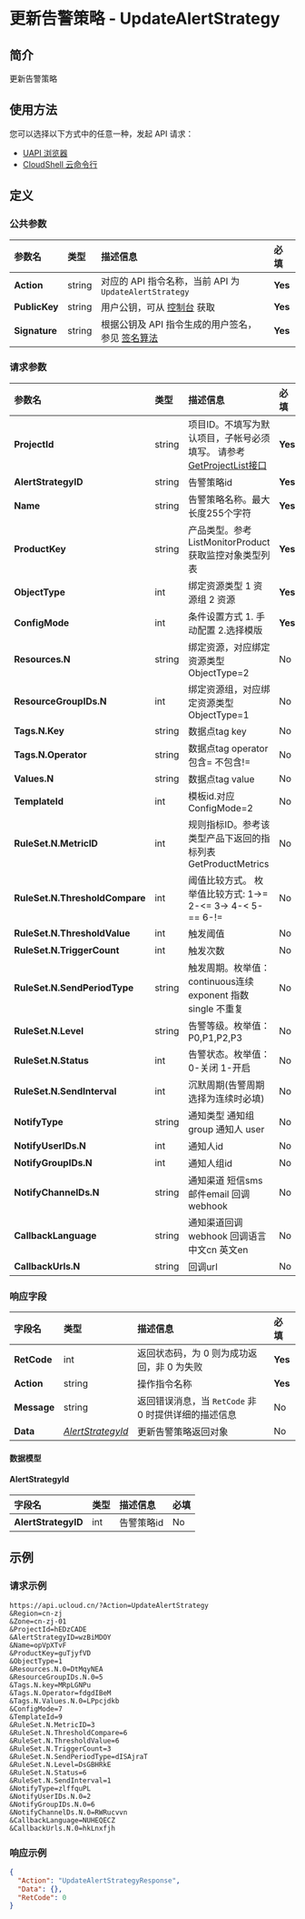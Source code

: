 # 更新告警策略 - UpdateAlertStrategy

## 简介

更新告警策略






## 使用方法

您可以选择以下方式中的任意一种，发起 API 请求：
- [UAPI 浏览器](https://console.ucloud.cn/uapi/detail?id=UpdateAlertStrategy)
- [CloudShell 云命令行](https://shell.ucloud.cn/)


## 定义

### 公共参数

| 参数名 | 类型 | 描述信息 | 必填 |
|:---|:---|:---|:---|
| **Action**     | string  | 对应的 API 指令名称，当前 API 为 `UpdateAlertStrategy`                        | **Yes** |
| **PublicKey**  | string  | 用户公钥，可从 [控制台](https://console.ucloud.cn/uapi/apikey) 获取                                             | **Yes** |
| **Signature**  | string  | 根据公钥及 API 指令生成的用户签名，参见 [签名算法](api/summary/signature.md)  | **Yes** |

### 请求参数

| 参数名 | 类型 | 描述信息 | 必填 |
|:---|:---|:---|:---|
| **ProjectId** | string | 项目ID。不填写为默认项目，子帐号必须填写。 请参考[GetProjectList接口](https://docs.ucloud.cn/api/summary/get_project_list) |**Yes**|
| **AlertStrategyID** | string | 告警策略id |**Yes**|
| **Name** | string | 告警策略名称。最大长度255个字符 |**Yes**|
| **ProductKey** | string | 产品类型。参考ListMonitorProduct获取监控对象类型列表 |**Yes**|
| **ObjectType** | int | 绑定资源类型 1 资源组 2 资源 |**Yes**|
| **ConfigMode** | int | 条件设置方式 1. 手动配置 2.选择模版 |**Yes**|
| **Resources.N** | string | 绑定资源，对应绑定资源类型ObjectType=2 |No|
| **ResourceGroupIDs.N** | int | 绑定资源组，对应绑定资源类型ObjectType=1 |No|
| **Tags.N.Key** | string | 数据点tag key |No|
| **Tags.N.Operator** | string | 数据点tag operator 包含= 不包含!= |No|
| **Values.N** | string | 数据点tag value |No|
| **TemplateId** | int | 模板id.对应ConfigMode=2 |No|
| **RuleSet.N.MetricID** | int | 规则指标ID。参考该类型产品下返回的指标列表GetProductMetrics |No|
| **RuleSet.N.ThresholdCompare** | int | 阈值比较方式。 枚举值比较方式: 1->= 2-<= 3-> 4-< 5-== 6-!= |No|
| **RuleSet.N.ThresholdValue** | int | 触发阈值 |No|
| **RuleSet.N.TriggerCount** | int | 触发次数<br /> |No|
| **RuleSet.N.SendPeriodType** | string | 触发周期。枚举值：continuous连续 exponent 指数 single 不重复 |No|
| **RuleSet.N.Level** | string | 告警等级。枚举值：P0,P1,P2,P3 |No|
| **RuleSet.N.Status** | int | 告警状态。枚举值：0-关闭 1-开启 |No|
| **RuleSet.N.SendInterval** | int | 沉默周期(告警周期选择为连续时必填) |No|
| **NotifyType** | string | 通知类型 通知组 group 通知人 user |No|
| **NotifyUserIDs.N** | int | 通知人id |No|
| **NotifyGroupIDs.N** | int | 通知人组id |No|
| **NotifyChannelDs.N** | string | 通知渠道 短信sms 邮件email 回调webhook |No|
| **CallbackLanguage** | string | 通知渠道回调webhook 回调语言 中文cn 英文en |No|
| **CallbackUrls.N** | string | 回调url |No|

### 响应字段

| 字段名 | 类型 | 描述信息 | 必填 |
|:---|:---|:---|:---|
| **RetCode** | int | 返回状态码，为 0 则为成功返回，非 0 为失败 |**Yes**|
| **Action** | string | 操作指令名称 |**Yes**|
| **Message** | string | 返回错误消息，当 `RetCode` 非 0 时提供详细的描述信息 |No|
| **Data** | [*AlertStrategyId*](#AlertStrategyId) | 更新告警策略返回对象<br /> |No|

#### 数据模型


#### AlertStrategyId

| 字段名 | 类型 | 描述信息 | 必填 |
|:---|:---|:---|:---|
| **AlertStrategyID** | int | 告警策略id |No|

## 示例

### 请求示例
    
```
https://api.ucloud.cn/?Action=UpdateAlertStrategy
&Region=cn-zj
&Zone=cn-zj-01
&ProjectId=hEDzCADE
&AlertStrategyID=wzBiMDOY
&Name=opVpXTvF
&ProductKey=guTjyfVD
&ObjectType=1
&Resources.N.0=DtMqyNEA
&ResourceGroupIDs.N.0=5
&Tags.N.key=MRpLGNPu
&Tags.N.Operator=fdgdIBeM
&Tags.N.Values.N.0=LPpcjdkb
&ConfigMode=7
&TemplateId=9
&RuleSet.N.MetricID=3
&RuleSet.N.ThresholdCompare=6
&RuleSet.N.ThresholdValue=6
&RuleSet.N.TriggerCount=3
&RuleSet.N.SendPeriodType=dISAjraT
&RuleSet.N.Level=DsGBHRkE
&RuleSet.N.Status=6
&RuleSet.N.SendInterval=1
&NotifyType=zlffquPL
&NotifyUserIDs.N.0=2
&NotifyGroupIDs.N.0=6
&NotifyChannelDs.N.0=RWRucvvn
&CallbackLanguage=NUHEQECZ
&CallbackUrls.N.0=hkLnxfjh
```

### 响应示例
    
```json
{
  "Action": "UpdateAlertStrategyResponse",
  "Data": {},
  "RetCode": 0
}
```





